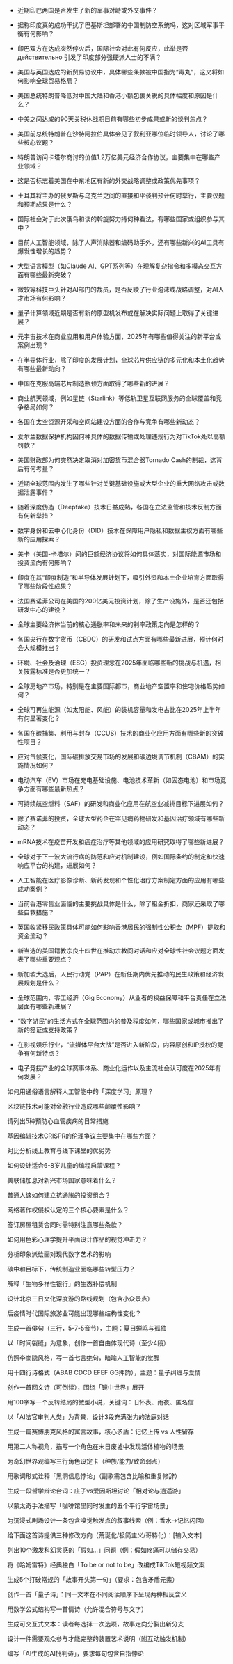 - 近期印巴两国是否发生了新的军事对峙或外交事件？
- 据称印度真的成功干扰了巴基斯坦部署的中国制防空系统吗，这对区域军事平衡有何影响？
- 印巴双方在达成突然停火后，国际社会对此有何反应，此举是否 действительно 引发了印度部分强硬派人士的不满？
- 美国与英国达成的新贸易协议中，具体哪些条款被中国指为“毒丸”，这又将如何影响全球贸易格局？
- 美国总统特朗普降低对中国大陆和香港小额包裹关税的具体幅度和原因是什么？
- 中美之间达成的90天关税休战期目前有哪些初步成果或新的谈判焦点？
- 美国前总统特朗普在沙特阿拉伯具体会见了叙利亚哪位临时领导人，讨论了哪些核心议题？
- 特朗普访问卡塔尔商讨的价值1.2万亿美元经济合作协议，主要集中在哪些产业领域？
- 这是否标志着美国在中东地区有新的外交战略调整或政策优先事项？
- 土耳其将主办的俄罗斯与乌克兰之间的直接和平谈判预计何时举行，主要议题和预期成果是什么？
- 国际社会对于此次俄乌和谈的斡旋努力持何种看法，有哪些国家或组织参与其中？

- 目前人工智能领域，除了人声消除器和编码助手外，还有哪些新兴的AI工具有爆发性增长的趋势？
- 大型语言模型（如Claude AI、GPT系列等）在理解复杂指令和多模态交互方面有哪些最新突破？
- 微软等科技巨头针对AI部门的裁员，是否反映了行业泡沫或战略调整，对AI人才市场有何影响？
- 量子计算领域近期是否有新的原型机发布或在解决实际问题上取得了关键进展？
- 元宇宙技术在商业应用和用户体验方面，2025年有哪些值得关注的新平台或案例出现？
- 在半导体行业，除了印度的发展计划，全球芯片供应链的多元化和本土化趋势有哪些最新动向？
- 中国在克服高端芯片制造瓶颈方面取得了哪些新的进展？
- 商业航天领域，例如星链（Starlink）等低轨卫星互联网服务的全球覆盖和竞争格局如何？
- 各国在太空资源开采和空间站建设方面的合作与竞争有哪些新动态？

- 爱尔兰数据保护机构因何种具体的数据传输或处理违规行为对TikTok处以高额罚款？
- 美国财政部为何突然决定取消对加密货币混合器Tornado Cash的制裁，这背后有何考量？
- 近期全球范围内发生了哪些针对关键基础设施或大型企业的重大网络攻击或数据泄露事件？
- 随着深度伪造（Deepfake）技术日益成熟，各国在立法监管和技术反制方面有何新举措？
- 数字身份和去中心化身份（DID）技术在保障用户隐私和数据主权方面有哪些新的应用探索？

- 美卡（美国-卡塔尔）间的巨额经济协议将如何具体落实，对国际能源市场和投资流向有何影响？
- 印度在其“印度制造”和半导体发展计划下，吸引外资和本土企业培育方面取得了哪些阶段性成果？
- 法国赛诺菲公司在美国的200亿美元投资计划，除了生产设施外，是否还包括研发中心的建设？
- 全球主要经济体当前的核心通胀率和未来的利率政策走向是怎样的？
- 各国央行在数字货币（CBDC）的研发和试点方面有哪些最新进展，预计何时会大规模推出？
- 环境、社会及治理（ESG）投资理念在2025年面临哪些新的挑战与机遇，相关披露标准是否更加统一？
- 全球房地产市场，特别是在主要国际都市，商业地产空置率和住宅价格趋势如何？

- 全球可再生能源（如太阳能、风能）的装机容量和发电占比在2025年上半年有何显著变化？
- 各国在碳捕集、利用与封存（CCUS）技术的商业化应用方面有哪些新的突破性项目？
- 应对气候变化，国际碳排放交易市场的发展和碳边境调节机制（CBAM）的实施情况如何？
- 电动汽车（EV）市场在充电基础设施、电池技术革新（如固态电池）和市场竞争方面有哪些最新热点？
- 可持续航空燃料（SAF）的研发和商业化应用在航空业减排目标下进展如何？

- 除了赛诺菲的投资，全球大型药企在罕见病药物研发和基因治疗领域有哪些新动态？
- mRNA技术在疫苗开发和癌症治疗等其他领域的应用研究取得了哪些新进展？
- 全球对于下一波大流行病的防范和应对机制建设，例如国际条约的制定和快速响应平台的构建，进展如何？
- 人工智能在医疗影像诊断、新药发现和个性化治疗方案制定方面的应用有哪些成功案例？

- 当前香港零售业面临的主要挑战具体是什么，除了租金折扣，商家还采取了哪些自救措施？
- 英国收紧移民政策具体可能如何影响香港居民的强制性公积金（MPF）提取和资金流动？
- 新当选的美国籍教宗良十四世在推动宗教间对话和应对全球性社会议题方面发表了哪些重要观点？
- 新加坡大选后，人民行动党（PAP）在新任期内优先推动的民生政策和经济发展规划是什么？
- 全球范围内，零工经济（Gig Economy）从业者的权益保障和平台责任在立法层面有哪些新进展？
- “数字游民”的生活方式在全球范围内的普及程度如何，哪些国家或城市推出了新的签证或支持政策？
- 在影视娱乐行业，“流媒体平台大战”是否进入新阶段，内容原创和IP授权的竞争有何新特点？
- 电子竞技产业的全球赛事体系、商业化运作以及主流社会认可度在2025年有何发展？

如何用通俗语言解释人工智能中的「深度学习」原理？

区块链技术可能对金融行业造成哪些颠覆性影响？

请列出5种预防心血管疾病的日常措施

基因编辑技术CRISPR的伦理争议主要集中在哪些方面？

对比分析线上教育与线下课堂的优劣势

如何设计适合6-8岁儿童的编程启蒙课程？

美联储加息对新兴市场国家意味着什么？

普通人该如何建立抗通胀的投资组合？

网络著作权侵权认定的三个核心要素是什么？

签订房屋租赁合同时需特别注意哪些条款？

如何用色彩心理学提升平面设计作品的视觉冲击力？

分析印象派绘画对现代数字艺术的影响

碳中和目标下，传统制造业面临哪些转型压力？

解释「生物多样性银行」的生态补偿机制

设计北京三日文化深度游的路线规划（包含小众景点）

后疫情时代国际旅游业可能出现哪些结构性变化？

生成一首俳句（三行，5-7-5音节），主题：夏日蝉鸣与孤独

以「时间裂缝」为意象，创作一首自由体现代诗（至少4段）

仿照李商隐风格，写一首七言绝句，暗喻人工智能的觉醒

用十四行诗格式（ABAB CDCD EFEF GG押韵），主题：量子纠缠与爱情

创作一首回文诗（可倒读），围绕「镜中世界」展开

用100字写一个反转结局的微型小说，关键词：旧怀表、雨夜、匿名信

以「AI法官审判人类」为背景，设计3段充满张力的法庭对话

生成一篇赛博朋克风格的寓言故事，核心矛盾：记忆上传 vs 人性留存

用第二人称视角，描写一个角色在末日废墟中发现活体植物的场景

为奇幻世界观编写三行角色设定卡（种族/能力/致命弱点）

用歌词形式诠释「黑洞信息悖论」（副歌需包含比喻和重复修辞）

生成一段哲学辩论台词：庄子vs爱因斯坦讨论「相对论与逍遥游」

以蒙太奇手法描写「咖啡馆里同时发生的五个平行宇宙场景」

为沉浸式剧场设计一条包含嗅觉触发点的叙事线索（例：香水→记忆闪回）

给下面这首诗提供三种修改方向（荒诞化/极简主义/哥特化）：[输入文本]

列出10个激发科幻灵感的「假如...」问题（例：假如疼痛可以储存交易）

将《哈姆雷特》经典独白「To be or not to be」改编成TikTok短视频文案

生成5个打破常规的「故事开头第一句」（要求：包含矛盾元素）

创作一首「量子诗」：同一文本在不同阅读顺序下呈现两种相反含义

用数学公式结构写一首情诗（允许混合符号与文字）

生成可交互式文本：读者每选择一次选项，故事走向分裂出新分支

设计一件需要观众参与才能完整的装置艺术说明（附互动触发机制）

编写「AI生成的AI批判诗」，要求每句包含自指悖论